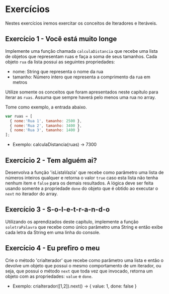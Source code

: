 # Exercícios

Nestes exercícios iremos exercitar os conceitos de Iteradores e Iteráveis.

## Exercício 1 - Você está muito longe
Implemente uma função chamada `calculaDistancia` que recebe uma lista de objetos que representam ruas e faça a soma de seus tamanhos. Cada objeto `rua` da lista possui as seguintes propriedades:
- nome: String que representa o nome da rua
- tamanho: Número intero que representa a comprimento da rua em metros

Utilize somente os conceitos que foram apresentados neste capítulo para iterar as `ruas`. Assuma que sempre haverá pelo menos uma rua no array.

Tome como exemplo, a entrada abaixo.
``` javascript
var ruas = [
  { nome:'Rua 1', tamanho: 2500 },
  { nome:'Rua 2', tamanho: 3400 },
  { nome:'Rua 3', tamanho: 1400 }
];
```

* Exemplo: calculaDistancia(ruas) → 7300


## Exercício 2 - Tem alguém ai?
Desenvolva a função 'isListaVazia' que recebe como parâmetro uma lista de números inteiros qualquer e retorna o valor `true` caso esta lista não tenha nenhum item e `false` para os demais resultados. A lógica deve ser feita usando somente a propriedade `done` do objeto que é obtido ao executar o `next` no iterador do array.

## Exercício 3 - S-o-l-e-t-r-a-n-d-o
Utilizando os aprendizados deste capítulo, implemente a função `soletraPalavra` que recebe como único parâmetro uma String e então exibe cada letra da String em uma linha do console.

## Exercício 4 - Eu prefiro o meu
Crie o método 'criaIterador' que recebe como parâmetro uma lista e então o devolve um objeto que possui o mesmo comportamento de um iterador, ou seja, que possui o método `next` que toda vez que invocado, retorna um objeto com as propriedades: `value` e `done`.

* Exemplo: criaIterador([1,2]).next() → { value: 1, done: false }

